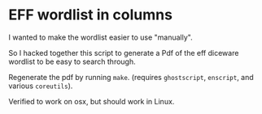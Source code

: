 # EFF wordlist in columns

I wanted to make the wordlist easier to use "manually".

So I hacked together this script to generate a Pdf of the eff diceware wordlist to be easy to search through.

Regenerate the pdf by running `make`.
(requires `ghostscript`, `enscript`, and various `coreutils`).

Verified to work on osx, but should work in Linux.

